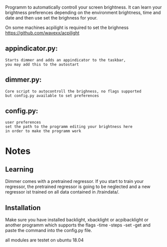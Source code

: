 Programm to automatically controll your screen brightness.
It can learn your brightness preferences depending on
the environment brightness, time and date and then
use set the brighness for your.

On some machines acpilight is required to set the brighness
https://github.com/wavexx/acpilight

## appindicator.py:

    Starts dimmer and adds an appindicator to the taskbar,
    you may add this to the autostart

## dimmer.py:

    Core script to autocontroll the brighness, no flags supported
    but config.py available to set preferences

## config.py:
    user preferences
    set the path to the programm editing your brightness here
    in order to make the programm work

# Notes
## Learning
Dimmer comes with a pretrained regressor.
If you start to train your regressor, the pretrained regressor
is going to be neglected and a new regressor ist trained on
all data contained in /traindata/.
## Installation
Make sure you have installed backlight, xbacklight or acpibacklight or another programm which supports the flags
    -time
    -steps
    -set
    -get
and paste the command into the config.py file.

all modules are testet on ubuntu 18.04
